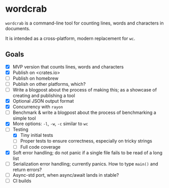 # wordcrab

`wordcrab` is a command-line tool for counting lines, words and characters in documents.

It is intended as a cross-platform, modern replacement for `wc`.

## Goals

- [x] MVP version that counts lines, words and characters
- [x] Publish on <crates.io>
- [ ] Publish on homebrew
- [ ] Publish on other platforms, which?
- [ ] Write a blogpost about the process of making this; as a showcase of creating and publishing a tool
- [x] Optional JSON output format
- [x] Concurrency with `rayon`
- [ ] Benchmark & write a blogpost about the process of benchmarking a simple tool
- [x] More options: `-l`, `-w`, `-c` similar to `wc`
- [ ] Testing
  - [x] Tiny initial tests
  - [ ] Proper tests to ensure correctness, especially on tricky strings
  - [ ] Full code coverage
- [x] Soft error handling; do not panic if a single file fails to be read of a long list
- [ ] Serialization error handling; currently panics. How to type `main()` and return errors?
- [ ] Async-std port, when async/await lands in stable?
- [ ] CI builds
